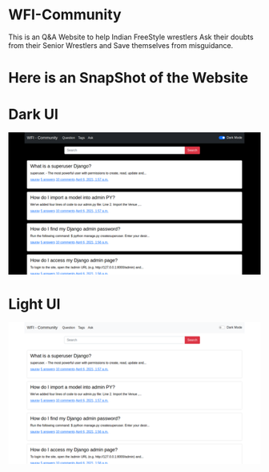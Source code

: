 # WFI-Community
This is an Q&amp;A Website to help Indian FreeStyle wrestlers Ask their doubts from their Senior Wrestlers and Save themselves from misguidance.

# Here is an SnapShot of the Website

# Dark UI

<img src= "https://github.com/sauravsharmaz/WFI-Community/blob/main/snaps/Screen%20Shot%202021-04-06%20at%2010.24.15.png">

# Light UI

<img src="https://github.com/sauravsharmaz/WFI-Community/blob/main/snaps/Screen%20Shot%202021-04-06%20at%2010.23.35.png">

